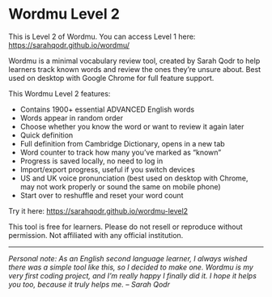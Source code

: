 # Wordmu Level 2

This is Level 2 of Wordmu. You can access Level 1 here: https://sarahqodr.github.io/wordmu/

Wordmu is a minimal vocabulary review tool, created by Sarah Qodr to help learners track known words and review the ones they’re unsure about. Best used on desktop with Google Chrome for full feature support.

This Wordmu Level 2 features:
- Contains 1900+ essential ADVANCED English words
- Words appear in random order
- Choose whether you know the word or want to review it again later
- Quick definition
- Full definition from Cambridge Dictionary, opens in a new tab
- Word counter to track how many you’ve marked as “known”
- Progress is saved locally, no need to log in
- Import/export progress, useful if you switch devices
- US and UK voice pronunciation (best used on desktop with Chrome, may not work properly or sound the same on mobile phone)
- Start over to reshuffle and reset your word count

Try it here: https://sarahqodr.github.io/wordmu-level2

This tool is free for learners. Please do not resell or reproduce without permission. Not affiliated with any official institution.

---

*Personal note: As an English second language learner, I always wished there was a simple tool like this, so I decided to make one. Wordmu is my very first coding project, and I’m really happy I finally did it. I hope it helps you too, because it truly helps me. – Sarah Qodr*
